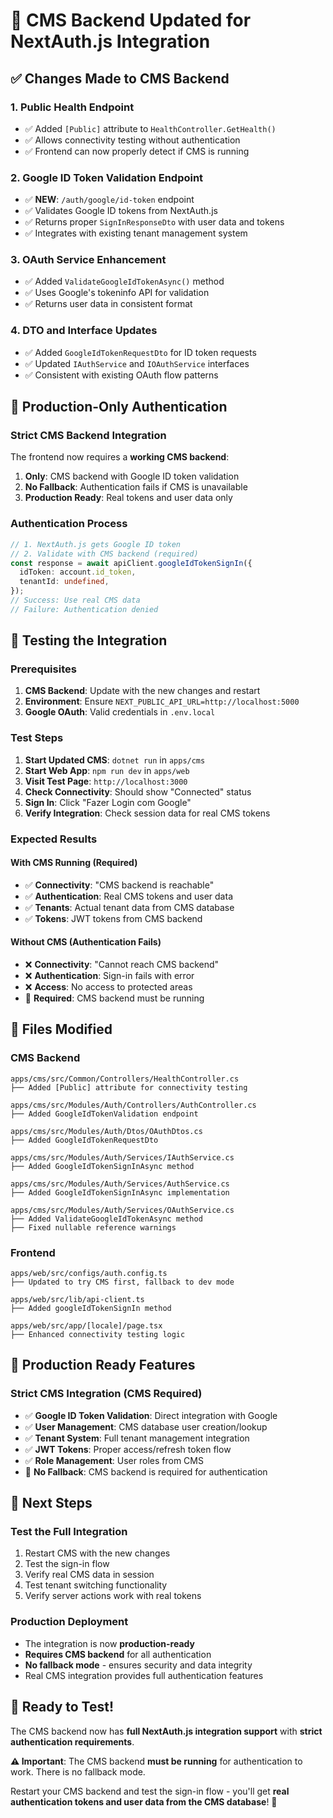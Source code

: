 # 🎉 **CMS Backend Updated for NextAuth.js Integration**

## ✅ **Changes Made to CMS Backend**

### 1. **Public Health Endpoint**

- ✅ Added `[Public]` attribute to `HealthController.GetHealth()`
- ✅ Allows connectivity testing without authentication
- ✅ Frontend can now properly detect if CMS is running

### 2. **Google ID Token Validation Endpoint**

- ✅ **NEW**: `/auth/google/id-token` endpoint
- ✅ Validates Google ID tokens from NextAuth.js
- ✅ Returns proper `SignInResponseDto` with user data and tokens
- ✅ Integrates with existing tenant management system

### 3. **OAuth Service Enhancement**

- ✅ Added `ValidateGoogleIdTokenAsync()` method
- ✅ Uses Google's tokeninfo API for validation
- ✅ Returns user data in consistent format

### 4. **DTO and Interface Updates**

- ✅ Added `GoogleIdTokenRequestDto` for ID token requests
- ✅ Updated `IAuthService` and `IOAuthService` interfaces
- ✅ Consistent with existing OAuth flow patterns

## 🔄 **Production-Only Authentication**

### **Strict CMS Backend Integration**

The frontend now requires a **working CMS backend**:

1. **Only**: CMS backend with Google ID token validation
2. **No Fallback**: Authentication fails if CMS is unavailable
3. **Production Ready**: Real tokens and user data only

### **Authentication Process**

```typescript
// 1. NextAuth.js gets Google ID token
// 2. Validate with CMS backend (required)
const response = await apiClient.googleIdTokenSignIn({
  idToken: account.id_token,
  tenantId: undefined,
});
// Success: Use real CMS data
// Failure: Authentication denied
```

## 🧪 **Testing the Integration**

### **Prerequisites**

1. **CMS Backend**: Update with the new changes and restart
2. **Environment**: Ensure `NEXT_PUBLIC_API_URL=http://localhost:5000`
3. **Google OAuth**: Valid credentials in `.env.local`

### **Test Steps**

1. **Start Updated CMS**: `dotnet run` in `apps/cms`
2. **Start Web App**: `npm run dev` in `apps/web`
3. **Visit Test Page**: `http://localhost:3000`
4. **Check Connectivity**: Should show "Connected" status
5. **Sign In**: Click "Fazer Login com Google"
6. **Verify Integration**: Check session data for real CMS tokens

### **Expected Results**

#### **With CMS Running (Required)**

- ✅ **Connectivity**: "CMS backend is reachable"
- ✅ **Authentication**: Real CMS tokens and user data
- ✅ **Tenants**: Actual tenant data from CMS database
- ✅ **Tokens**: JWT tokens from CMS backend

#### **Without CMS (Authentication Fails)**

- ❌ **Connectivity**: "Cannot reach CMS backend"
- ❌ **Authentication**: Sign-in fails with error
- ❌ **Access**: No access to protected areas
- 🚨 **Required**: CMS backend must be running

## 📁 **Files Modified**

### **CMS Backend**

```
apps/cms/src/Common/Controllers/HealthController.cs
├── Added [Public] attribute for connectivity testing

apps/cms/src/Modules/Auth/Controllers/AuthController.cs
├── Added GoogleIdTokenValidation endpoint

apps/cms/src/Modules/Auth/Dtos/OAuthDtos.cs
├── Added GoogleIdTokenRequestDto

apps/cms/src/Modules/Auth/Services/IAuthService.cs
├── Added GoogleIdTokenSignInAsync method

apps/cms/src/Modules/Auth/Services/AuthService.cs
├── Added GoogleIdTokenSignInAsync implementation

apps/cms/src/Modules/Auth/Services/OAuthService.cs
├── Added ValidateGoogleIdTokenAsync method
├── Fixed nullable reference warnings
```

### **Frontend**

```
apps/web/src/configs/auth.config.ts
├── Updated to try CMS first, fallback to dev mode

apps/web/src/lib/api-client.ts
├── Added googleIdTokenSignIn method

apps/web/src/app/[locale]/page.tsx
├── Enhanced connectivity testing logic
```

## 🚀 **Production Ready Features**

### **Strict CMS Integration** (CMS Required)

- ✅ **Google ID Token Validation**: Direct integration with Google
- ✅ **User Management**: CMS database user creation/lookup
- ✅ **Tenant System**: Full tenant management integration
- ✅ **JWT Tokens**: Proper access/refresh token flow
- ✅ **Role Management**: User roles from CMS
- 🚨 **No Fallback**: CMS backend is required for authentication

## 🎯 **Next Steps**

### **Test the Full Integration**

1. Restart CMS with the new changes
2. Test the sign-in flow
3. Verify real CMS data in session
4. Test tenant switching functionality
5. Verify server actions work with real tokens

### **Production Deployment**

- The integration is now **production-ready**
- **Requires CMS backend** for all authentication
- **No fallback mode** - ensures security and data integrity
- Real CMS integration provides full authentication features

## 🎉 **Ready to Test!**

The CMS backend now has **full NextAuth.js integration support** with **strict authentication requirements**.

**⚠️ Important**: The CMS backend **must be running** for authentication to work. There is no fallback mode.

Restart your CMS backend and test the sign-in flow - you'll get **real authentication tokens and user data from the CMS
database**! 🚀
